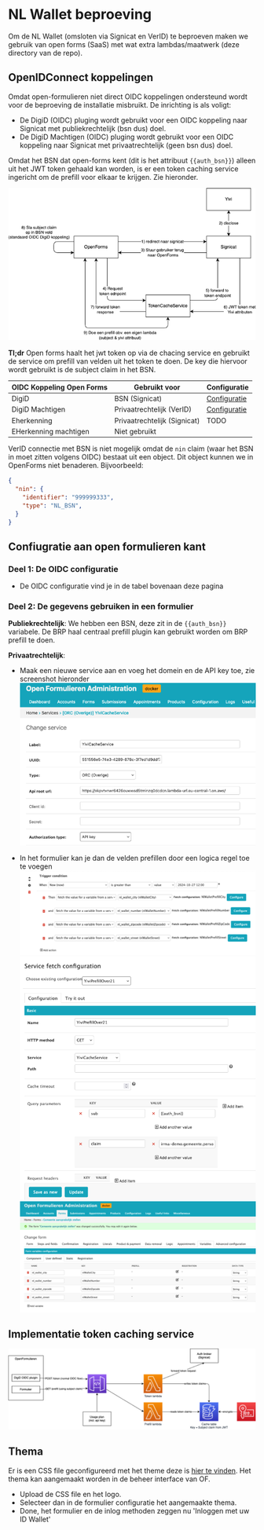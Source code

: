 # NL Wallet beproeving
Om de NL Wallet (omsloten via Signicat en VerID) te beproeven maken we gebruik van open forms (SaaS) met wat extra lambdas/maatwerk (deze directory van de repo).

## OpenIDConnect koppelingen
Omdat open-formulieren niet direct OIDC koppelingen ondersteund wordt voor de beproeving de installatie misbruikt. 
De inrichting is als voligt:
- De DigiD (OIDC) pluging wordt gebruikt voor een OIDC koppeling naar Signicat met publiekrechtelijk (bsn dus) doel.
- De DigiD Machtigen (OIDC) pluging wordt gebruikt voor een OIDC koppeling naar Signicat met privaatrechtelijk (geen bsn dus) doel.

Omdat het BSN dat open-forms kent (dit is het attribuut `{{auth_bsn}}`) alleen uit het JWT token gehaald kan worden, is er een token caching service ingericht om de prefill voor elkaar te krijgen. Zie hieronder.

![Token cache service](./img/cache-service.drawio.png)

**Tl;dr** Open forms haalt het jwt token op via de chacing service en gebruikt de service om prefill van velden uit het token te doen. De key die hiervoor wordt gebruikt is de subject claim in het BSN.

| OIDC Koppeling Open Forms | Gebruikt voor                | Configuratie                                           |
| ------------------------- | ---------------------------- | ------------------------------------------------------ |
| DigiD                     | BSN (Signicat)               | [Configuratie](./img/oidc-configs/digid.png)           |
| DigiD Machtigen           | Privaatrechtelijk (VerID)    | [Configuratie](./img/oidc-configs/digid-machtigen.png) |
| Eherkenning               | Privaatrechtelijk (Signicat) | TODO                                                   |
| EHerkenning machtigen     | Niet gebruikt                |                                                        |

VerID connectie met BSN is niet mogelijk omdat de `nin` claim (waar het BSN in moet zitten volgens OIDC) bestaat uit een object. Dit object kunnen we in OpenForms niet benaderen. Bijvoorbeeld: 
```json
{
  "nin": {
    "identifier": "999999333",
    "type": "NL_BSN",
  }
}
```


## Confiugratie aan open formulieren kant
### Deel 1: De OIDC configuratie
- De OIDC configuratie vind je in de tabel bovenaan deze pagina

### Deel 2: De gegevens gebruiken in een formulier
**Publiekrechtelijk**: We hebben een BSN, deze zit in de `{{auth_bsn}}` variabele. De BRP haal centraal prefill plugin kan gebruikt worden om BRP prefill te doen.

**Privaatrechtelijk**: 
- Maak een nieuwe service aan en voeg het domein en de API key toe, zie screenshot hieronder
![Prefill service config](./img/prefill-servcice-config.png)

- In het formulier kan je dan de velden prefillen door een logica regel toe te voegen
![Prefill form rule](./img/prefill-form-rule.png)
![Prefill form detail](./img/prefill-form-details.png)
![Prefill form variables](./img/prefill-form-variables.png)


## Implementatie token caching service
![Token cache service](./img/cache-service-impl.drawio.png)


## Thema
Er is een CSS file geconfigureerd met het theme deze is [hier te vinden](https://github.com/GemeenteNijmegen/openforms-test-temp/tree/acceptance/nl-wallet-theme).
Het thema kan aangemaakt worden in de beheer interface van OF. 
- Upload de CSS file en het logo. 
- Selecteer dan in de formulier configuratie het aangemaakte thema.
- Done, het formulier en de inlog methoden zeggen nu 'Inloggen met uw ID Wallet'